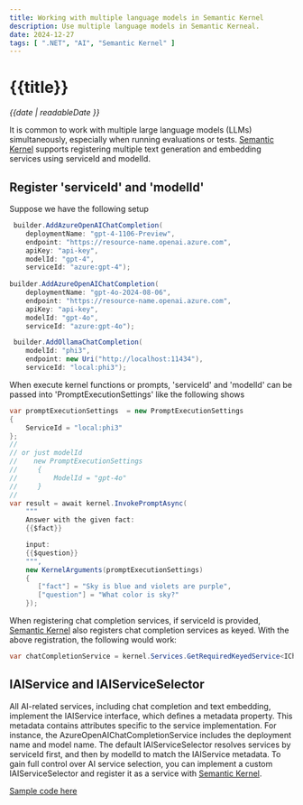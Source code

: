 ```yaml
---
title: Working with multiple language models in Semantic Kernel
description: Use multiple language models in Semantic Kerneal.
date: 2024-12-27
tags: [ ".NET", "AI", "Semantic Kernel" ]
---
```


# {{title}}

*{{date | readableDate }}*

It is common to work with multiple large language models (LLMs) simultaneously, especially when running evaluations or tests. [Semantic Kernel](https://github.com/microsoft/semantic-kernel) supports registering multiple text generation and embedding services using serviceId and modelId.

## Register 'serviceId' and 'modelId'
Suppose we have the following setup
```csharp
 builder.AddAzureOpenAIChatCompletion(
    deploymentName: "gpt-4-1106-Preview",
    endpoint: "https://resource-name.openai.azure.com",
    apiKey: "api-key",
    modelId: "gpt-4",
    serviceId: "azure:gpt-4");
                    
builder.AddAzureOpenAIChatCompletion(
    deploymentName: "gpt-4o-2024-08-06",
    endpoint: "https://resource-name.openai.azure.com",
    apiKey: "api-key",
    modelId: "gpt-4o",
    serviceId: "azure:gpt-4o");

 builder.AddOllamaChatCompletion(
    modelId: "phi3",
    endpoint: new Uri("http://localhost:11434"),
    serviceId: "local:phi3");
```

When execute kernel functions or prompts, 'serviceId' and 'modelId' can be passed into 'PromptExecutionSettings' like the following shows
```csharp
var promptExecutionSettings  = new PromptExecutionSettings
{
    ServiceId = "local:phi3"
};
// 
// or just modelId 
//    new PromptExecutionSettings
//     {
//         ModelId = "gpt-4o"
//     }
//
var result = await kernel.InvokePromptAsync(
    """
    Answer with the given fact:
    {{$fact}}

    input:
    {{$question}}
    """, 
    new KernelArguments(promptExecutionSettings)
    {
       ["fact"] = "Sky is blue and violets are purple",
       ["question"] = "What color is sky?"
    });
```

When registering chat completion services, if serviceId is provided, [Semantic Kernel](https://github.com/microsoft/semantic-kernel) also registers chat completion services as keyed. With the above registration, the following would work:
```csharp
var chatCompletionService = kernel.Services.GetRequiredKeyedService<IChatCompletionService>("azure:gpt-4o");
```

## IAIService and IAIServiceSelector
All AI-related services, including chat completion and text embedding, implement the IAIService interface, which defines a metadata property. This metadata contains attributes specific to the service implementation. For instance, the AzureOpenAIChatCompletionService includes the deployment name and model name. The default IAIServiceSelector resolves services by serviceId first, and then by modelId to match the IAIService metadata. To gain full control over AI service selection, you can implement a custom IAIServiceSelector and register it as a service with [Semantic Kernel](https://github.com/microsoft/semantic-kernel).

[Sample code here](https://github.com/StormHub/stormhub/tree/main/resources/2024-12-27/ConsoleApp)
